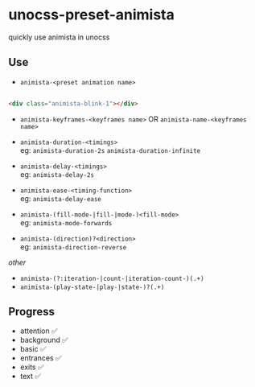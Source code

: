 # unocss-preset-animista

quickly use animista in unocss

## Use

- `animista-<preset animation name>`

```html

<div class="animista-blink-1"></div>

```

- `animista-keyframes-<keyframes name>` OR `animista-name-<keyframes name>`

- `animista-duration-<timings>`   
  eg: `animista-duration-2s` `animista-duration-infinite` 

- `animista-delay-<timings>`  
  eg: `animista-delay-2s`

- `animista-ease-<timing-function>`  
  eg: `animista-delay-ease`

- `animista-(fill-mode-|fill-|mode-)<fill-mode>`  
  eg: `animista-mode-forwards`

- `animista-(direction)?<direction>`  
  eg: `animista-direction-reverse`

*other*
- `animista-(?:iteration-|count-|iteration-count-)(.+)`  
- `animista-(play-state-|play-|state-)?(.+)`  


## Progress

- attention  ✅
- background ✅
- basic  ✅
- entrances ✅
- exits ✅
- text ✅


